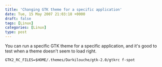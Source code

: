 ```yaml
---
title: 'Changing GTK theme for a specific application'
date: Tue, 15 May 2007 21:03:18 +0000
draft: false
tags: [Linux]
categories: [Linux]
type: post
---
```


You can run a specific GTK theme for a specific application, and it's good to test when a theme doesn't seem to load right.

`GTK2_RC_FILES=$HOME/.themes/Darkilouche/gtk-2.0/gtkrc f-spot`